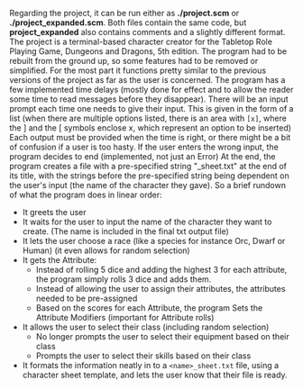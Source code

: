 Regarding the project, it can be run either as **./project.scm** or **./project_expanded.scm**. Both files contain the same code, but **project_expanded** also contains comments and a slightly different format.
The project is a terminal-based character creator for the Tabletop Role Playing Game, Dungeons and Dragons, 5th edition.
The program had to be rebuilt from the ground up, so some features had to be removed or simplified. For the most part it functions pretty similar to the previous versions of the project as far as the user is concerned.
The program has a few implemented time delays (mostly done for effect and to allow the reader some time to read messages before they disappear).
There will be an input prompt each time one needs to give their input.
This is given in the form of a list (when there are multiple options listed, there is an area with ```[x]```, where the ] and the [ symbols enclose x, which represent an option to be inserted)
Each output must be provided when the time is right, or there might be a bit of confusion if a user is too hasty.
If the user enters the wrong input, the program decides to end (implemented, not just an Error)
At the end, the program creates a file with a pre-specified string "_sheet.txt" at the end of its title, with the strings before the pre-specified string being dependent on the user's input (the name of the character they gave).
So a brief rundown of what the program does in linear order:
- It greets the user
- It waits for the user to input the name of the character they want to create. (The name is included in the final txt output file)
- It lets the user choose a race (like a species for instance Orc, Dwarf or Human) (it even allows for random selection)
- It gets the Attribute:
    - Instead of rolling 5 dice and adding the highest 3 for each attribute, the program simply rolls 3 dice and adds them.
    - Instead of allowing the user to assign their attributes, the attributes needed to be pre-assigned
    - Based on the scores for each Attribute, the program Sets the Attribute Modifiers (important for Attribute rolls)
- It allows the user to select their class (including random selection)
    - No longer prompts the user to select their equipment based on their class
    - Prompts the user to select their skills based on their class
- It formats the information neatly in to a ```<name>_sheet.txt``` file, using a character sheet template, and lets the user know that their file is ready.
